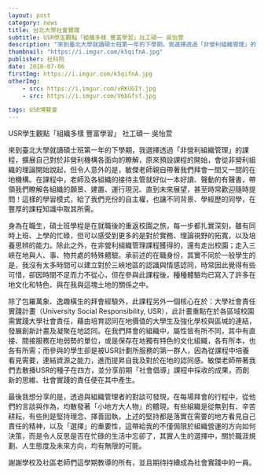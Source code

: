 ```yaml
---
layout: post
category: news
title: 台北大學社會實踐
subtitle: USR學生觀點「組織多樣 豐富學習」社工碩一 吳怡萱
description: "來到臺北大學就讀碩士班第一年的下學期，我選擇透過「非營利組織管理」的課程，擴展自己對於非營利機構各面向的瞭解，原來預設課程的開始..."
thumbnail: "https://i.imgur.com/k5qifnA.jpg"
publisher: 社科院
date: 2018-07-06
firstImg: https://i.imgur.com/k5qifnA.jpg
otherImg:
    - src: https://i.imgur.com/vRKUGIY.jpg
    - src: https://i.imgur.com/V6bGfsf.jpg

tags: USR博覽會
---
```


USR學生觀點「組織多樣 豐富學習」
社工碩一 吳怡萱

來到臺北大學就讀碩士班第一年的下學期，我選擇透過「非營利組織管理」的課程，擴展自己對於非營利機構各面向的瞭解，原來預設課程的開始，會從非營利組織的理論開始說起，但令人意外的是，敏傑老師親自帶著我們拜會一間又一間的在地機構。在課程中，老師及各組織的接待主管就好似一本好讀、聲動的有聲書，帶領我們瞭解各組織的願景、建置、運行現況、直到未來展望，甚至時常歡迎隨時提問！這樣的學習模式，給了我們充份的自主權，也讓不同背景、學經歷的同學，在豐厚的課程知識中取其所需。

身為在職生，碩士班學程是在就職後的重返校園之旅，每一步都扎實深刻，雖有同時上班、上學的忙碌，但可以感受到更多的是對於實務、理論視野的拓寬，以及培養思辨的能力。除此之外，在非營利組織管理課程獲得的，還有走出校園；走入三峽在地與人、事、物共處的特殊體驗。承前述的在職身份，其實不同於一般學生的是，我沒有太多時間可以建立對於三峽地區的認識與情感認同，時常因此覺得有些可惜，卻因時間不足而力不從心，但在參與此課程後，種種體驗均已寫入了許多在地文化和特色、與在我與這塊土地的關係之中。

除了包羅萬象、逸趣橫生的拜會經驗外，此課程另外一個核心在於：大學社會責任實踐計畫（University Social Responsibility, USR），此計畫重點在於各區域校園需實踐大學社會責任，藉由培育認同在地價值的大學生及強化學校與區堿的連結，發展創新計畫及凝聚在地認同。在我們拜會的組織中，屬性皆有所不同，其中有直接、間接服務在地弱勢的單位，或是保存在地獨有特色的文化組織，各有所本，也各有所需；而參與的學生卻是被USR計劃所服務的第一群人，因為從課程中培養看見需要，連結資源之能力，進而提昇自我及對於在地的認同感。敏傑老師帶著我們去散播USR的種子在四方，並分享前期「社會倡導」課程中採收的成果，而創新的思維、社會實踐的責任便在其中產生。

最後我想分享的是，透過與組織管理者的對談可發現，在每場拜會的行程中，從他們的言談與作為，均散發著「小地方大人物」的體現，有些組織是從無到有、辛苦耕耘，有些則是堅持理念、擇善固執，上述的堅持都是落實在需要的地方看見自己責任的精神，以及「選擇」的重要性，這帶給我的不僅侷限於組織營運的方向如何決策，而是令人反思是否在忙碌的生活中忘卻了，其實人生的選擇中，關於職涯規劃、人生態度及未來方向，均有無限的可能。

謝謝學校及社區老師們這學期教導的所有，並且期待持續成為社會實踐中的一員。
